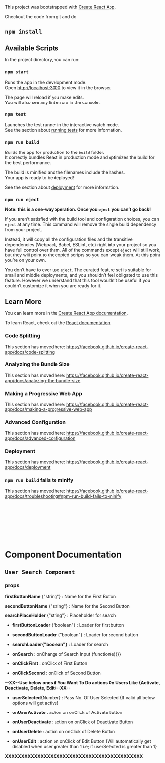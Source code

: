 This project was bootstrapped with [Create React App](https://github.com/facebook/create-react-app).


Checkout the code from git and do

## `npm install`

## Available Scripts

In the project directory, you can run:

### `npm start`

Runs the app in the development mode.<br>
Open [http://localhost:3000](http://localhost:3000) to view it in the browser.

The page will reload if you make edits.<br>
You will also see any lint errors in the console.

### `npm test`

Launches the test runner in the interactive watch mode.<br>
See the section about [running tests](https://facebook.github.io/create-react-app/docs/running-tests) for more information.

### `npm run build`

Builds the app for production to the `build` folder.<br>
It correctly bundles React in production mode and optimizes the build for the best performance.

The build is minified and the filenames include the hashes.<br>
Your app is ready to be deployed!

See the section about [deployment](https://facebook.github.io/create-react-app/docs/deployment) for more information.

### `npm run eject`

**Note: this is a one-way operation. Once you `eject`, you can’t go back!**

If you aren’t satisfied with the build tool and configuration choices, you can `eject` at any time. This command will remove the single build dependency from your project.

Instead, it will copy all the configuration files and the transitive dependencies (Webpack, Babel, ESLint, etc) right into your project so you have full control over them. All of the commands except `eject` will still work, but they will point to the copied scripts so you can tweak them. At this point you’re on your own.

You don’t have to ever use `eject`. The curated feature set is suitable for small and middle deployments, and you shouldn’t feel obligated to use this feature. However we understand that this tool wouldn’t be useful if you couldn’t customize it when you are ready for it.

## Learn More

You can learn more in the [Create React App documentation](https://facebook.github.io/create-react-app/docs/getting-started).

To learn React, check out the [React documentation](https://reactjs.org/).

### Code Splitting

This section has moved here: https://facebook.github.io/create-react-app/docs/code-splitting

### Analyzing the Bundle Size

This section has moved here: https://facebook.github.io/create-react-app/docs/analyzing-the-bundle-size

### Making a Progressive Web App

This section has moved here: https://facebook.github.io/create-react-app/docs/making-a-progressive-web-app

### Advanced Configuration

This section has moved here: https://facebook.github.io/create-react-app/docs/advanced-configuration

### Deployment

This section has moved here: https://facebook.github.io/create-react-app/docs/deployment

### `npm run build` fails to minify

This section has moved here: https://facebook.github.io/create-react-app/docs/troubleshooting#npm-run-build-fails-to-minify


<p>&nbsp;</p>
<p>&nbsp;</p>
<p>&nbsp;</p>
<p>&nbsp;</p>


# Component Documentation


## `User Search Component`

 ### props

**firstButtonName**  {"string"} : Name for the First Button

**secondButtonName** {"string"} : Name for the Second Button

**searchPlaceHolder** {"string"} : Placeholder for search

* **firstButtonLoader** {"boolean"} : Loader for first button

* **secondButtonLoader** {"boolean"} : Loader for second button

* **searchLoader{"boolean"}** : Loader for search

* **onSearch** : onChange of Search Input {function(e){}}

* **onClickFirst** : onClick of First Button

* **onClickSecond** : onClick of Second Button 



**--XX--Use below ones if You Want To Do actions On Users Like {Activate, Deactivate, Delete, Edit}--XX--**

* **userSelected**{Number} : Pass No. Of User Selected {If valid all  below options will get active}

* **onUserActivate** : action on onClick of Activate Button 

* **onUserDeactivate** : action on onClick of Deactivate Button 

* **onUserDelete** : action on onClick of Delete Button 

* **onUserEdit** : action on onClick of Edit Button {Will automatically get disabled when user greater than 1 i.e; if userSelected is greater than 1}


**XXXXXXXXXXXXXXXXXXXXXXXXXXXXXXXXXXXXXXXXXXX** 